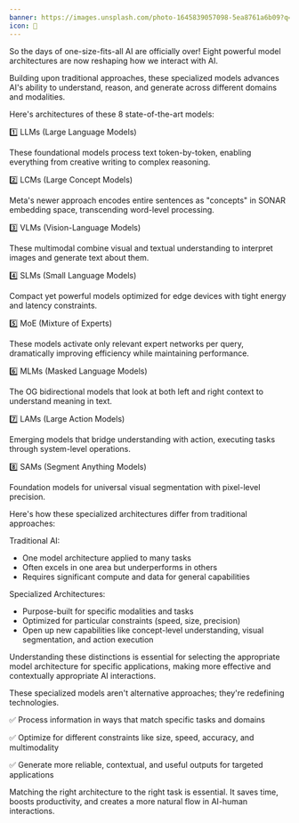 ```yaml
---
banner: https://images.unsplash.com/photo-1645839057098-5ea8761a6b09?q=80&w=2832&auto=format&fit=crop&ixlib=rb-4.1.0&ixid=M3wxMjA3fDB8MHxwaG90by1wYWdlfHx8fGVufDB8fHx8fA%3D%3D
icon: 🤖
---
```

So the days of one-size-fits-all AI are officially over! Eight powerful model architectures are now reshaping how we interact with AI.

Building upon traditional approaches, these specialized models advances AI's ability to understand, reason, and generate across different domains and modalities.

Here's architectures of these 8 state-of-the-art models:

1️⃣ LLMs (Large Language Models)

These foundational models process text token-by-token, enabling everything from creative writing to complex reasoning.

2️⃣ LCMs (Large Concept Models)

Meta's newer approach encodes entire sentences as "concepts" in SONAR embedding space, transcending word-level processing.

3️⃣ VLMs (Vision-Language Models)

These multimodal combine visual and textual understanding to interpret images and generate text about them.

4️⃣ SLMs (Small Language Models)

Compact yet powerful models optimized for edge devices with tight energy and latency constraints.

5️⃣ MoE (Mixture of Experts)

These models activate only relevant expert networks per query, dramatically improving efficiency while maintaining performance.

6️⃣ MLMs (Masked Language Models)

The OG bidirectional models that look at both left and right context to understand meaning in text.

7️⃣ LAMs (Large Action Models)

Emerging models that bridge understanding with action, executing tasks through system-level operations.

8️⃣ SAMs (Segment Anything Models)

Foundation models for universal visual segmentation with pixel-level precision.

Here's how these specialized architectures differ from traditional approaches:

Traditional AI:

- One model architecture applied to many tasks
- Often excels in one area but underperforms in others
- Requires significant compute and data for general capabilities

Specialized Architectures:

- Purpose-built for specific modalities and tasks
- Optimized for particular constraints (speed, size, precision)
- Open up new capabilities like concept-level understanding, visual segmentation, and action execution

Understanding these distinctions is essential for selecting the appropriate model architecture for specific applications, making more effective and contextually appropriate AI interactions.

These specialized models aren't alternative approaches; they're redefining technologies.

✅ Process information in ways that match specific tasks and domains

✅ Optimize for different constraints like size, speed, accuracy, and multimodality

✅ Generate more reliable, contextual, and useful outputs for targeted applications

Matching the right architecture to the right task is essential. It saves time, boosts productivity, and creates a more natural flow in AI-human interactions.